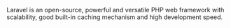 Laravel is an open-source, powerful and versatile PHP web framework with scalability, good built-in caching mechanism and high development speed.


